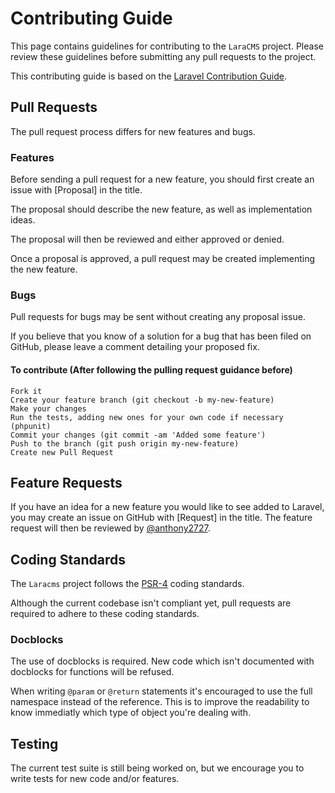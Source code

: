# Contributing Guide

This page contains guidelines for contributing to the `LaraCMS` project. Please review these guidelines before submitting any pull requests to the project.

This contributing guide is based on the [Laravel Contribution Guide](https://github.com/laravel/framework/blob/master/CONTRIBUTING.md).

## Pull Requests

The pull request process differs for new features and bugs. 

### Features
Before sending a pull request for a new feature, you should first create an issue with [Proposal] in the title. 

The proposal should describe the new feature, as well as implementation ideas. 

The proposal will then be reviewed and either approved or denied. 

Once a proposal is approved, a pull request may be created implementing the new feature.

### Bugs

Pull requests for bugs may be sent without creating any proposal issue. 

If you believe that you know of a solution for a bug that has been filed on GitHub, please leave a comment detailing your proposed fix.

#### To contribute (After following the pulling request guidance before)

    Fork it
    Create your feature branch (git checkout -b my-new-feature)
    Make your changes
    Run the tests, adding new ones for your own code if necessary (phpunit)
    Commit your changes (git commit -am 'Added some feature')
    Push to the branch (git push origin my-new-feature)
    Create new Pull Request


## Feature Requests

If you have an idea for a new feature you would like to see added to Laravel, you may create an issue on GitHub with [Request] in the title. The feature request will then be reviewed by [@anthony2727](https://github.com/anthony2727).

## Coding Standards

The `Laracms` project follows the [PSR-4](http://www.php-fig.org/psr/psr-4/) coding standards. 

Although the current codebase isn't compliant yet, pull requests are required to adhere to these coding standards.

### Docblocks

The use of docblocks is required. New code which isn't documented with docblocks for functions will be refused.

When writing `@param` or `@return` statements it's encouraged to use the full namespace instead of the reference. This is to improve the readability to know immediatly which type of object you're dealing with.

## Testing

The current test suite is still being worked on,  but we encourage you to write tests for new code and/or features.
